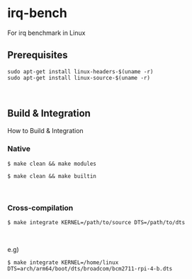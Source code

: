 # irq-bench

For irq benchmark in Linux

## Prerequisites

```
sudo apt-get install linux-headers-$(uname -r)
sudo apt-get install linux-source-$(uname -r)
```
<br>

## Build & Integration

How to Build & Integration

### Native

```
$ make clean && make modules
```
```
$ make clean && make builtin
```
<br>

### Cross-compilation

```
$ make integrate KERNEL=/path/to/source DTS=/path/to/dts
```
<br>

e.g)
```
$ make integrate KERNEL=/home/linux DTS=arch/arm64/boot/dts/broadcom/bcm2711-rpi-4-b.dts
```
<br>

